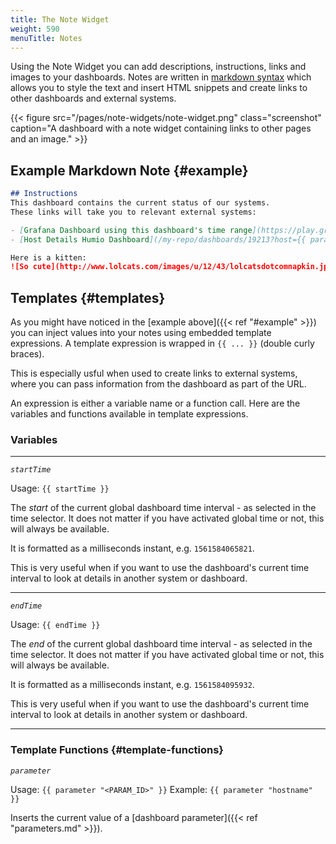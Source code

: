 ```yaml
---
title: The Note Widget
weight: 590
menuTitle: Notes
---
```


Using the Note Widget you can add descriptions, instructions, links and images to your dashboards.
Notes are written in [markdown syntax](https://guides.github.com/features/mastering-markdown/) which
allows you to style the text and insert HTML snippets and create links to other dashboards and external
systems.

{{< figure src="/pages/note-widgets/note-widget.png" class="screenshot" caption="A dashboard with a note widget containing links to other pages and an image." >}}

## Example Markdown Note {#example}

```markdown
## Instructions
This dashboard contains the current status of our systems.
These links will take you to relevant external systems:

- [Grafana Dashboard using this dashboard's time range](https://play.grafana.org/d/000000012/grafana-play-home?orgId=1&from={{startTime}}&to={{endTime}})
- [Host Details Humio Dashboard](/my-repo/dashboards/19213?host={{ parameter "host" }})

Here is a kitten:
![So cute](http://www.lolcats.com/images/u/12/43/lolcatsdotcomnapkin.jpg)
```

## Templates {#templates}

As you might have noticed in the [example above]({{< ref "#example" >}}) you can
inject values into your notes using embedded template expressions. A template expression
is wrapped in `{{ ... }}` (double curly braces).

This is especially usful when used to create links to external systems, where you can
pass information from the dashboard as part of the URL.

An expression is either a variable name or a function call. Here are the
variables and functions available in template expressions. 

### Variables
<hr/>

_`startTime`_

Usage: `{{ startTime }}`

The _start_ of the current global dashboard time interval - as selected in the time selector.
It does not matter if you have activated global time or not, this will always be available.

It is formatted as a milliseconds instant, e.g. `1561584065821`.

This is very useful when if you want to use the dashboard's current time interval to look at
details in another system or dashboard.
<hr/>

_`endTime`_

Usage: `{{ endTime }}`

The _end_ of the current global dashboard time interval - as selected in the time selector.
It does not matter if you have activated global time or not, this will always be available.

It is formatted as a milliseconds instant, e.g. `1561584095932`. 

This is very useful when if you want to use the dashboard's current time interval to look at
details in another system or dashboard.
<hr/>

### Template Functions {#template-functions}

_`parameter`_

Usage: `{{ parameter "<PARAM_ID>" }}`
Example: `{{ parameter "hostname" }}`

Inserts the current value of a [dashboard parameter]({{< ref "parameters.md" >}}).


